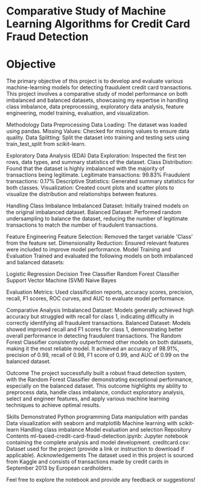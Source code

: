 # Comparative Study of Machine Learning Algorithms for Credit Card Fraud Detection

# Objective
The primary objective of this project is to develop and evaluate various machine-learning models for detecting fraudulent credit card transactions. This project involves a comparative study of model performance on both imbalanced and balanced datasets, showcasing my expertise in handling class imbalance, data preprocessing, exploratory data analysis, feature engineering, model training, evaluation, and visualization.

Methodology
Data Preprocessing
Data Loading: The dataset was loaded using pandas.
Missing Values: Checked for missing values to ensure data quality.
Data Splitting: Split the dataset into training and testing sets using train_test_split from scikit-learn.

Exploratory Data Analysis (EDA)
Data Exploration: Inspected the first ten rows, data types, and summary statistics of the dataset.
Class Distribution: Found that the dataset is highly imbalanced with the majority of transactions being legitimate.
Legitimate transactions: 99.83%
Fraudulent transactions: 0.17%
Descriptive Statistics: Generated summary statistics for both classes.
Visualization: Created count plots and scatter plots to visualize the distribution and relationships between features.

Handling Class Imbalance
Imbalanced Dataset: Initially trained models on the original imbalanced dataset.
Balanced Dataset: Performed random undersampling to balance the dataset, reducing the number of legitimate transactions to match the number of fraudulent transactions.

Feature Engineering
Feature Selection: Removed the target variable 'Class' from the feature set.
Dimensionality Reduction: Ensured relevant features were included to improve model performance.
Model Training and Evaluation
Trained and evaluated the following models on both imbalanced and balanced datasets:

Logistic Regression
Decision Tree Classifier
Random Forest Classifier
Support Vector Machine (SVM)
Naive Bayes

Evaluation Metrics: Used classification reports, accuracy scores, precision, recall, F1 scores, ROC curves, and AUC to evaluate model performance.

Comparative Analysis
Imbalanced Dataset: Models generally achieved high accuracy but struggled with recall for class 1, indicating difficulty in correctly identifying all fraudulent transactions.
Balanced Dataset: Models showed improved recall and F1 scores for class 1, demonstrating better overall performance in detecting fraudulent transactions.
The Random Forest Classifier consistently outperformed other models on both datasets, making it the most reliable model. It achieved an accuracy of 98.91%, precision of 0.99, recall of 0.98, F1 score of 0.99, and AUC of 0.99 on the balanced dataset.

Outcome
The project successfully built a robust fraud detection system, with the Random Forest Classifier demonstrating exceptional performance, especially on the balanced dataset. This outcome highlights my ability to preprocess data, handle class imbalance, conduct exploratory analysis, select and engineer features, and apply various machine learning techniques to achieve optimal results.

Skills Demonstrated
Python programming
Data manipulation with pandas
Data visualization with seaborn and matplotlib
Machine learning with scikit-learn
Handling class imbalance
Model evaluation and selection
Repository Contents
ml-based-credit-card-fraud-detection.ipynb: Jupyter notebook containing the complete analysis and model development.
creditcard.csv: Dataset used for the project (provide a link or instruction to download if applicable).
Acknowledgements
The dataset used in this project is sourced from Kaggle and consists of transactions made by credit cards in September 2013 by European cardholders.

Feel free to explore the notebook and provide any feedback or suggestions!
